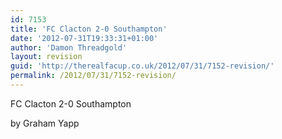 ```yaml
---
id: 7153
title: 'FC Clacton 2-0 Southampton'
date: '2012-07-31T19:33:31+01:00'
author: 'Damon Threadgold'
layout: revision
guid: 'http://therealfacup.co.uk/2012/07/31/7152-revision/'
permalink: /2012/07/31/7152-revision/
---
```


FC Clacton 2-0 Southampton

by Graham Yapp